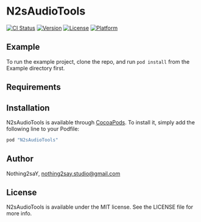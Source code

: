 # N2sAudioTools

[![CI Status](http://img.shields.io/travis/Nothing2saY/N2sAudioTools.svg?style=flat)](https://travis-ci.org/Nothing2saY/N2sAudioTools)
[![Version](https://img.shields.io/cocoapods/v/N2sAudioTools.svg?style=flat)](http://cocoapods.org/pods/N2sAudioTools)
[![License](https://img.shields.io/cocoapods/l/N2sAudioTools.svg?style=flat)](http://cocoapods.org/pods/N2sAudioTools)
[![Platform](https://img.shields.io/cocoapods/p/N2sAudioTools.svg?style=flat)](http://cocoapods.org/pods/N2sAudioTools)

## Example

To run the example project, clone the repo, and run `pod install` from the Example directory first.

## Requirements

## Installation

N2sAudioTools is available through [CocoaPods](http://cocoapods.org). To install
it, simply add the following line to your Podfile:

```ruby
pod "N2sAudioTools"
```

## Author

Nothing2saY, nothing2say.studio@gmail.com

## License

N2sAudioTools is available under the MIT license. See the LICENSE file for more info.

